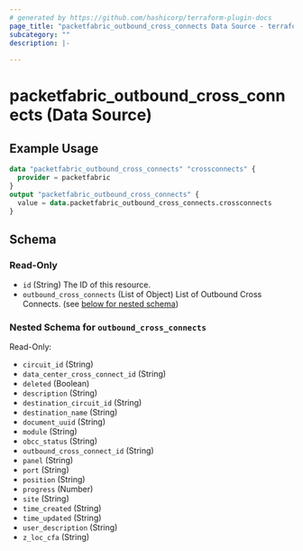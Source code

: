```yaml
---
# generated by https://github.com/hashicorp/terraform-plugin-docs
page_title: "packetfabric_outbound_cross_connects Data Source - terraform-provider-packetfabric"
subcategory: ""
description: |-
  
---
```


# packetfabric_outbound_cross_connects (Data Source)



## Example Usage

```terraform
data "packetfabric_outbound_cross_connects" "crossconnects" {
  provider = packetfabric
}
output "packetfabric_outbound_cross_connects" {
  value = data.packetfabric_outbound_cross_connects.crossconnects
}
```

<!-- schema generated by tfplugindocs -->
## Schema

### Read-Only

- `id` (String) The ID of this resource.
- `outbound_cross_connects` (List of Object) List of Outbound Cross Connects. (see [below for nested schema](#nestedatt--outbound_cross_connects))

<a id="nestedatt--outbound_cross_connects"></a>
### Nested Schema for `outbound_cross_connects`

Read-Only:

- `circuit_id` (String)
- `data_center_cross_connect_id` (String)
- `deleted` (Boolean)
- `description` (String)
- `destination_circuit_id` (String)
- `destination_name` (String)
- `document_uuid` (String)
- `module` (String)
- `obcc_status` (String)
- `outbound_cross_connect_id` (String)
- `panel` (String)
- `port` (String)
- `position` (String)
- `progress` (Number)
- `site` (String)
- `time_created` (String)
- `time_updated` (String)
- `user_description` (String)
- `z_loc_cfa` (String)


